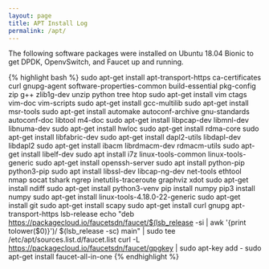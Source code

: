 ```yaml
---
layout: page
title: APT Install Log
permalink: /apt/
---
```


The following software packages were installed on Ubuntu 18.04 Bionic to get DPDK, OpenvSwitch, and
Faucet up and running.

{% highlight bash %}
sudo apt-get install apt-transport-https ca-certificates curl gnupg-agent software-properties-common build-essential pkg-config zip g++ zlib1g-dev unzip python tree htop
sudo apt-get install vim ctags vim-doc vim-scripts 
sudo apt-get install gcc-multilib
sudo apt-get install msr-tools
sudo apt-get install automake autoconf-archive gnu-standards autoconf-doc libtool m4-doc
sudo apt-get install libpcap-dev libmnl-dev libnuma-dev
sudo apt-get install hwloc
sudo apt-get install rdma-core
sudo apt-get install libfabric-dev
sudo apt-get install dapl2-utils libdapl-dev libdapl2
sudo apt-get install ibacm librdmacm-dev rdmacm-utils
sudo apt-get install libelf-dev
sudo apt install i7z linux-tools-common linux-tools-generic
sudo apt-get install openssh-server
sudo apt install python-pip python3-pip
sudo apt install libssl-dev libcap-ng-dev net-tools ethtool nmap socat tshark ngrep inetutils-traceroute graphviz xdot
sudo apt-get install ndiff
sudo apt-get install python3-venv
pip install numpy
pip3 install numpy
sudo apt-get install linux-tools-4.18.0-22-generic
sudo apt-get install git
sudo apt-get install scapy
sudo apt-get install curl gnupg apt-transport-https lsb-release
echo "deb https://packagecloud.io/faucetsdn/faucet/$(lsb_release -si | awk '{print tolower($0)}')/ $(lsb_release -sc) main" | sudo tee /etc/apt/sources.list.d/faucet.list
curl -L https://packagecloud.io/faucetsdn/faucet/gpgkey | sudo apt-key add -
sudo apt-get install faucet-all-in-one
{% endhighlight %}

